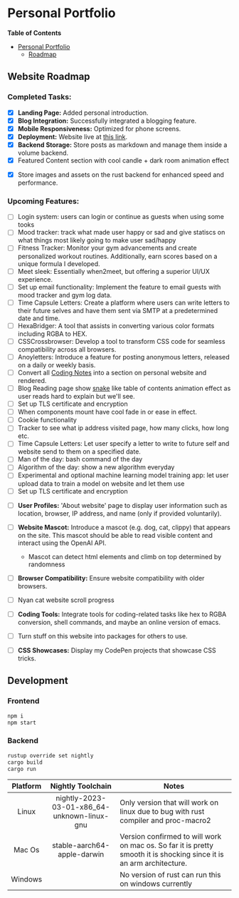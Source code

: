 # Personal Portfolio

<!-- markdown-toc start - Don't edit this section. Run M-x markdown-toc-refresh-toc -->

**Table of Contents**

- [Personal Portfolio](#personal-portfolio)
  - [Roadmap](#roadmap)

<!-- markdown-toc end -->

## Website Roadmap

### Completed Tasks:
- [x] **Landing Page:** Added personal introduction.
- [x] **Blog Integration:** Successfully integrated a blogging feature.
- [x] **Mobile Responsiveness:** Optimized for phone screens.
- [x] **Deployment:** Website live at [this link](http://170.64.250.107/).
- [x] **Backend Storage:** Store posts as markdown and manage them inside a volume backend.
- [x] Featured Content section with cool candle + dark room animation effect
* [x] Store images and assets on the rust backend for enhanced speed and performance.

### Upcoming Features:
* [ ] Login system: users can login or continue as guests when using some tooks
* [ ] Mood tracker: track what made user happy or sad and give statiscs on what things most likely going to make user sad/happy
* [ ] Fitness Tracker: Monitor your gym advancements and create personalized workout routines. Additionally, earn scores based on a unique formula I developed.
* [ ] Meet sleek: Essentially when2meet, but offering a superior UI/UX experience.
* [ ] Set up email functionality: Implement the feature to email guests with mood tracker and gym log data.
* [ ] Time Capsule Letters: Create a platform where users can write letters to their future selves and have them sent via SMTP at a predetermined date and time.
* [ ] HexaBridger: A tool that assists in converting various color formats including RGBA to HEX.
* [ ] CSSCrossbrowser: Develop a tool to transform CSS code for seamless compatibility across all browsers.
* [ ] Anoyletters: Introduce a feature for posting anonymous letters, released on a daily or weekly basis.
* [ ] Convert all [Coding Notes](https://github.com/luyangliuable/coding-notes ) into a section on personal website and rendered.
* [ ] Blog Reading page show [snake](https://lab.hakim.se/progress-nav/#dev ) like table of contents animation effect as user reads hard to explain but we'll see.
* [ ] Set up TLS certificate and encryption
* [ ] When components mount have cool fade in or ease in effect.
* [ ] Cookie functionality
* [ ] Tracker to see what ip address visited page, how many clicks, how long etc.
* [ ] Time Capsule Letters: Let user specify a letter to write to future self and website send to them on a specified date.
* [ ] Man of the day: bash command of the day
* [ ] Algorithm of the day: show a new algorithm everyday
* [ ] Experimental and optional machine learning model training app: let user upload data to train a model on website and let them use
* [ ] Set up TLS certificate and encryption
- [ ] **User Profiles:** 'About website' page to display user information such as location, browser, IP address, and name (only if provided voluntarily).
- [ ] **Website Mascot:** Introduce a mascot (e.g. dog, cat, clippy) that appears on the site. This mascot should be able to read visible content and interact using the OpenAI API.
  * Mascot can detect html elements and climb on top determined by randomness
- [ ] **Browser Compatibility:** Ensure website compatibility with older browsers.
- [ ] Nyan cat website scroll progress
- [ ] **Coding Tools:** Integrate tools for coding-related tasks like hex to RGBA conversion, shell commands, and maybe an online version of emacs.
- [ ] Turn stuff on this website into packages for others to use.
- [ ] **CSS Showcases:** Display my CodePen projects that showcase CSS tricks.
  

## Development

### Frontend

```sh
npm i
npm start
```

### Backend

```sh
rustup override set nightly
cargo build
cargo run
```

| Platform | Nightly Toolchain                           | Notes                                                                                                                |
|:--------:|:-------------------------------------------:|----------------------------------------------------------------------------------------------------------------------|
| Linux    | nightly-2023-03-01-x86_64-unknown-linux-gnu | Only version that will work on linux due to bug with rust compiler and proc-macro2                                   |
| Mac Os   | stable-aarch64-apple-darwin                 | Version confirmed to will work on mac os. So far it is pretty smooth it is shocking since it is an arm architecture. |
| Windows  |                                             | No version of rust can run this on windows currently                                                                 |
